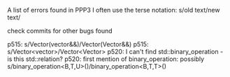 A list of errors found in PPP3
I often use the terse notation: s/old text/new text/

check commits for other bugs found

p515: s/Vector(vector&&)/Vector(Vector&&)
p515: s/Vector<vector<int>>/Vector<Vector<int>>
p520: I can't find std::binary_operation - is this std::relation?
p520: first mention of binary_operation: possibly s/binary_operation<B,T,U>()/binary_operation<B,T,T>()
